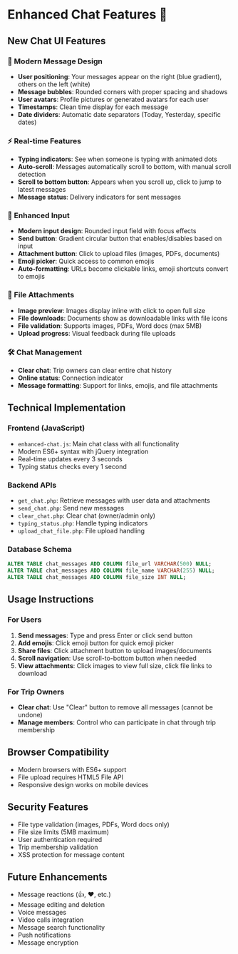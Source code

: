 # Enhanced Chat Features 💬

## New Chat UI Features

### 🎨 Modern Message Design
- **User positioning**: Your messages appear on the right (blue gradient), others on the left (white)
- **Message bubbles**: Rounded corners with proper spacing and shadows
- **User avatars**: Profile pictures or generated avatars for each user
- **Timestamps**: Clean time display for each message
- **Date dividers**: Automatic date separators (Today, Yesterday, specific dates)

### ⚡ Real-time Features
- **Typing indicators**: See when someone is typing with animated dots
- **Auto-scroll**: Messages automatically scroll to bottom, with manual scroll detection
- **Scroll to bottom button**: Appears when you scroll up, click to jump to latest messages
- **Message status**: Delivery indicators for sent messages

### 🎯 Enhanced Input
- **Modern input design**: Rounded input field with focus effects
- **Send button**: Gradient circular button that enables/disables based on input
- **Attachment button**: Click to upload files (images, PDFs, documents)
- **Emoji picker**: Quick access to common emojis
- **Auto-formatting**: URLs become clickable links, emoji shortcuts convert to emojis

### 📎 File Attachments
- **Image preview**: Images display inline with click to open full size
- **File downloads**: Documents show as downloadable links with file icons
- **File validation**: Supports images, PDFs, Word docs (max 5MB)
- **Upload progress**: Visual feedback during file uploads

### 🛠️ Chat Management
- **Clear chat**: Trip owners can clear entire chat history
- **Online status**: Connection indicator
- **Message formatting**: Support for links, emojis, and file attachments

## Technical Implementation

### Frontend (JavaScript)
- `enhanced-chat.js`: Main chat class with all functionality
- Modern ES6+ syntax with jQuery integration
- Real-time updates every 3 seconds
- Typing status checks every 1 second

### Backend APIs
- `get_chat.php`: Retrieve messages with user data and attachments
- `send_chat.php`: Send new messages
- `clear_chat.php`: Clear chat (owner/admin only)
- `typing_status.php`: Handle typing indicators
- `upload_chat_file.php`: File upload handling

### Database Schema
```sql
ALTER TABLE chat_messages ADD COLUMN file_url VARCHAR(500) NULL;
ALTER TABLE chat_messages ADD COLUMN file_name VARCHAR(255) NULL;
ALTER TABLE chat_messages ADD COLUMN file_size INT NULL;
```

## Usage Instructions

### For Users
1. **Send messages**: Type and press Enter or click send button
2. **Add emojis**: Click emoji button for quick emoji picker
3. **Share files**: Click attachment button to upload images/documents
4. **Scroll navigation**: Use scroll-to-bottom button when needed
5. **View attachments**: Click images to view full size, click file links to download

### For Trip Owners
- **Clear chat**: Use "Clear" button to remove all messages (cannot be undone)
- **Manage members**: Control who can participate in chat through trip membership

## Browser Compatibility
- Modern browsers with ES6+ support
- File upload requires HTML5 File API
- Responsive design works on mobile devices

## Security Features
- File type validation (images, PDFs, Word docs only)
- File size limits (5MB maximum)
- User authentication required
- Trip membership validation
- XSS protection for message content

## Future Enhancements
- Message reactions (👍, ❤️, etc.)
- Message editing and deletion
- Voice messages
- Video calls integration
- Message search functionality
- Push notifications
- Message encryption